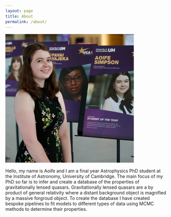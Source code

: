 ```yaml
---
layout: page
title: About
permalink: /about/
---
```

![myPhoto](photo.jpeg)

Hello, my name is Aoife and I am a final year Astrophysics PhD student at the Institute of Astronomy,  University of Cambridge. The main focus of my PhD so far is to infer and create a database of the properties of gravitationally lensed quasars. Gravitationally lensed quasars are a by product of general relativity where a distant background object is magnified by a massive forgroud object. To create the database I have created bespoke pipelines to fit models to different types of data using MCMC methods to determine their properties.


